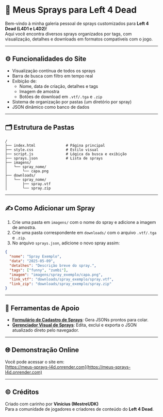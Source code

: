 
# 🎨 Meus Sprays para Left 4 Dead

Bem-vindo à minha galeria pessoal de sprays customizados para **Left 4 Dead (L4D1 e L4D2)**!  
Aqui você encontra diversos sprays organizados por tags, com visualização, detalhes e downloads em formatos compatíveis com o jogo.

---

## ⚙️ Funcionalidades do Site

- Visualização contínua de todos os sprays
- Barra de busca com filtro em tempo real
- Exibição de:
  - Nome, data de criação, detalhes e tags
  - Imagem de amostra
  - Botões de download em `.vtf/.tga` e `.zip`
- Sistema de organização por pastas (um diretório por spray)
- JSON dinâmico como banco de dados

---

## 🗂️ Estrutura de Pastas

```
/
├── index.html              # Página principal
├── style.css               # Estilo visual
├── script.js               # Lógica da busca e exibição
├── sprays.json             # Lista de sprays
├── imagens/
│   └── spray_nome/
│       └── capa.png
├── downloads/
│   └── spray_nome/
│       ├── spray.vtf
│       └── spray.zip
```

---

## ✍️ Como Adicionar um Spray

1. Crie uma pasta em `imagens/` com o nome do spray e adicione a imagem de amostra.
2. Crie uma pasta correspondente em `downloads/` com o arquivo `.vtf/.tga` e `.zip`.
3. No arquivo `sprays.json`, adicione o novo spray assim:

```json
{
  "nome": "Spray Exemplo",
  "data": "2025-05-09",
  "detalhes": "Descrição breve do spray.",
  "tags": ["funny", "zumbi"],
  "imagem": "imagens/spray_exemplo/capa.png",
  "link_vtf": "downloads/spray_exemplo/spray.vtf",
  "link_zip": "downloads/spray_exemplo/spray.zip"
}
```

---

## 🔧 Ferramentas de Apoio

- [**Formulário de Cadastro de Sprays**](utils/formulario_sprays.html): Gera JSONs prontos para colar.
- [**Gerenciador Visual de Sprays**](utils/gerenciador_sprays.html): Edita, exclui e exporta o JSON atualizado direto pelo navegador.

---

## 🌐 Demonstração Online

Você pode acessar o site em:  
[https://meus-sprays-l4d.onrender.com](https://meus-sprays-l4d.onrender.com)

---

## ©️ Créditos

Criado com carinho por **Vinícius (MestreUDK)**  
Para a comunidade de jogadores e criadores de conteúdo do **Left 4 Dead**.
